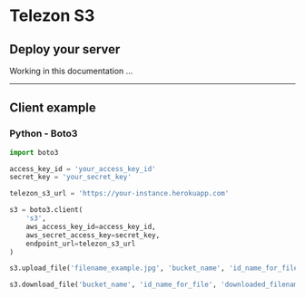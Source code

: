 # Telezon S3

## Deploy your server

Working in this documentation ...

---

## Client example

### Python - Boto3

```python
import boto3

access_key_id = 'your_access_key_id'
secret_key = 'your_secret_key'

telezon_s3_url = 'https://your-instance.herokuapp.com'

s3 = boto3.client(
    's3', 
    aws_access_key_id=access_key_id, 
    aws_secret_access_key=secret_key, 
    endpoint_url=telezon_s3_url
)

s3.upload_file('filename_example.jpg', 'bucket_name', 'id_name_for_file')

s3.download_file('bucket_name', 'id_name_for_file', 'downloaded_filename.jpg')
```